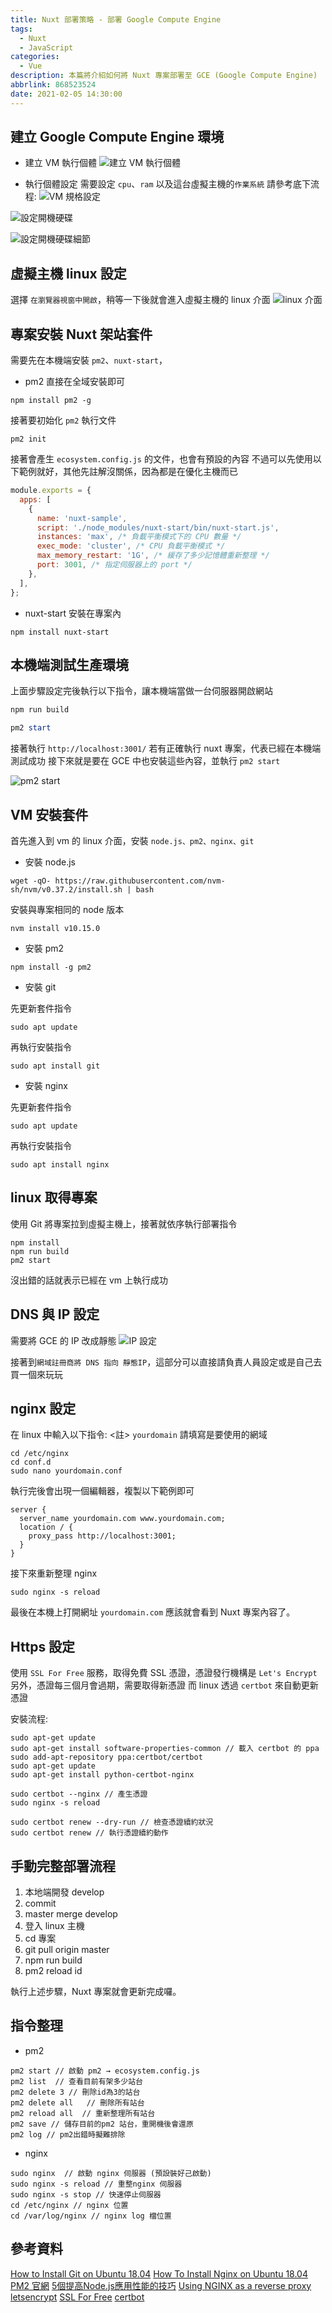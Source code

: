 ```yaml
---
title: Nuxt 部署策略 - 部署 Google Compute Engine
tags:
  - Nuxt
  - JavaScript
categories:
  - Vue
description: 本篇將介紹如何將 Nuxt 專案部署至 GCE (Google Compute Engine)
abbrlink: 868523524
date: 2021-02-05 14:30:00
---
```

## 建立 Google Compute Engine 環境

* 建立 VM 執行個體
![建立 VM 執行個體](https://firebasestorage.googleapis.com/v0/b/cloud-f2e-blog.appspot.com/o/Nuxt%20%E9%83%A8%E7%BD%B2%E7%AD%96%E7%95%A5%20-%20%E9%83%A8%E7%BD%B2%20Google%20Compute%20Engine%20%2F%E5%BB%BA%E7%AB%8B%20GCE.jpg?alt=media&token=651a1011-d3eb-4797-99ac-78001a75a1bb)

* 執行個體設定
需要設定 `cpu`、`ram` 以及這台虛擬主機的`作業系統`
請參考底下流程:
![VM 規格設定](https://firebasestorage.googleapis.com/v0/b/cloud-f2e-blog.appspot.com/o/Nuxt%20%E9%83%A8%E7%BD%B2%E7%AD%96%E7%95%A5%20-%20%E9%83%A8%E7%BD%B2%20Google%20Compute%20Engine%20%2FVM%20%E8%A6%8F%E6%A0%BC%E8%A8%AD%E5%AE%9A.JPG?alt=media&token=c3fbc10c-25e9-43cc-b14a-3603855a9d94)

![設定開機硬碟](https://firebasestorage.googleapis.com/v0/b/cloud-f2e-blog.appspot.com/o/Nuxt%20%E9%83%A8%E7%BD%B2%E7%AD%96%E7%95%A5%20-%20%E9%83%A8%E7%BD%B2%20Google%20Compute%20Engine%20%2F%E8%A8%AD%E5%AE%9A%E9%96%8B%E6%A9%9F%E7%A1%AC%E7%A2%9F.JPG?alt=media&token=054b476e-9ed7-4b99-bc5a-4d92aa52394b)

![設定開機硬碟細節](https://firebasestorage.googleapis.com/v0/b/cloud-f2e-blog.appspot.com/o/Nuxt%20%E9%83%A8%E7%BD%B2%E7%AD%96%E7%95%A5%20-%20%E9%83%A8%E7%BD%B2%20Google%20Compute%20Engine%20%2F%E8%A8%AD%E5%AE%9A%E9%96%8B%E6%A9%9F%E7%A1%AC%E7%A2%9F%E7%B4%B0%E7%AF%80.JPG?alt=media&token=03b1a78f-fbb2-4f8c-9d77-1fc951bd28f0)

## 虛擬主機 linux 設定

選擇 `在瀏覽器視窗中開啟`，稍等一下後就會進入虛擬主機的 linux 介面
![linux 介面](https://firebasestorage.googleapis.com/v0/b/cloud-f2e-blog.appspot.com/o/Nuxt%20%E9%83%A8%E7%BD%B2%E7%AD%96%E7%95%A5%20-%20%E9%83%A8%E7%BD%B2%20Google%20Compute%20Engine%20%2F%E9%96%8B%E5%95%9F%20linux%20%E4%BB%8B%E9%9D%A2.JPG?alt=media&token=454cd67a-e97e-40fa-9386-b66db221c9c7)

## 專案安裝 Nuxt 架站套件

需要先在本機端安裝 `pm2`、`nuxt-start`，

* pm2
直接在全域安裝即可

``` npm
npm install pm2 -g
```

接著要初始化 `pm2` 執行文件

``` CMD
pm2 init
```

接著會產生 `ecosystem.config.js` 的文件，也會有預設的內容
不過可以先使用以下範例就好，其他先註解沒關係，因為都是在優化主機而已

``` JavaScript
module.exports = {
  apps: [
    {
      name: 'nuxt-sample',
      script: './node_modules/nuxt-start/bin/nuxt-start.js',
      instances: 'max', /* 負載平衡模式下的 CPU 數量 */
      exec_mode: 'cluster', /* CPU 負載平衡模式 */
      max_memory_restart: '1G', /* 緩存了多少記憶體重新整理 */
      port: 3001, /* 指定伺服器上的 port */
    },
  ],
};
```

* nuxt-start
安裝在專案內

``` npm
npm install nuxt-start
```

## 本機端測試生產環境

上面步驟設定完後執行以下指令，讓本機端當做一台伺服器開啟網站

``` powershell
npm run build
```

``` powershell
pm2 start
```

接著執行 `http://localhost:3001/` 若有正確執行 nuxt 專案，代表已經在本機端測試成功
接下來就是要在 GCE 中也安裝這些內容，並執行 `pm2 start`

![pm2 start](https://firebasestorage.googleapis.com/v0/b/cloud-f2e-blog.appspot.com/o/Nuxt%20%E9%83%A8%E7%BD%B2%E7%AD%96%E7%95%A5%20-%20%E9%83%A8%E7%BD%B2%20Google%20Compute%20Engine%20%2Fpm2%20start.JPG?alt=media&token=8daf9384-dcf0-4874-89ca-f83cff50b1f5)

## VM 安裝套件

首先進入到 vm 的 linux 介面，安裝 `node.js、pm2、nginx、git`

* 安裝 node.js

``` linux
wget -qO- https://raw.githubusercontent.com/nvm-sh/nvm/v0.37.2/install.sh | bash
```

安裝與專案相同的 node 版本

``` linux
nvm install v10.15.0
```

* 安裝 pm2

``` linux
npm install -g pm2
```

* 安裝 git

先更新套件指令

``` linux
sudo apt update
```

再執行安裝指令

``` linux
sudo apt install git
```

* 安裝 nginx

先更新套件指令

``` linux
sudo apt update
```

再執行安裝指令

``` linux
sudo apt install nginx
```

## linux 取得專案

使用 Git 將專案拉到虛擬主機上，接著就依序執行部署指令

``` linux
npm install
npm run build
pm2 start
```

沒出錯的話就表示已經在 vm 上執行成功

## DNS 與 IP 設定

需要將 GCE 的 IP 改成靜態
![IP 設定](https://firebasestorage.googleapis.com/v0/b/cloud-f2e-blog.appspot.com/o/Nuxt%20%E9%83%A8%E7%BD%B2%E7%AD%96%E7%95%A5%20-%20%E9%83%A8%E7%BD%B2%20Google%20Compute%20Engine%20%2FIP%20%E8%A8%AD%E5%AE%9A.JPG?alt=media&token=44ef472c-e898-408e-865c-849fc976fce1)

接著到`網域註冊商將 DNS 指向 靜態IP`，這部分可以直接請負責人員設定或是自己去買一個來玩玩

## nginx 設定

在 linux 中輸入以下指令:
<註> `yourdomain` 請填寫是要使用的網域

``` linux
cd /etc/nginx
cd conf.d
sudo nano yourdomain.conf
```

執行完後會出現一個編輯器，複製以下範例即可

``` linux
server {
  server_name yourdomain.com www.yourdomain.com;
  location / {
    proxy_pass http://localhost:3001; 
  }
}
```

接下來重新整理 nginx

``` linux
sudo nginx -s reload
```

最後在本機上打開網址 `yourdomain.com` 應該就會看到 Nuxt 專案內容了。

## Https 設定

使用 `SSL For Free` 服務，取得免費 SSL 憑證，憑證發行機構是 `Let's Encrypt`
另外，憑證每三個月會過期，需要取得新憑證
而 linux 透過 `certbot` 來自動更新憑證

安裝流程:

``` linux
sudo apt-get update
sudo apt-get install software-properties-common // 載入 certbot 的 ppa
sudo add-apt-repository ppa:certbot/certbot
sudo apt-get update
sudo apt-get install python-certbot-nginx

sudo certbot --nginx // 產生憑證
sudo nginx -s reload

sudo certbot renew --dry-run // 檢查憑證續約狀況
sudo certbot renew // 執行憑證續約動作
```

## 手動完整部署流程

1. 本地端開發 develop
2. commit
3. master merge develop
4. 登入 linux 主機
5. cd 專案
6. git pull origin master
7. npm run build
8. pm2 reload id

執行上述步驟，Nuxt 專案就會更新完成囉。

## 指令整理

* pm2

``` linux
pm2 start // 啟動 pm2 → ecosystem.config.js
pm2 list  // 查看目前有架多少站台
pm2 delete 3 // 刪除id為3的站台
pm2 delete all   // 刪除所有站台 
pm2 reload all  // 重新整理所有站台
pm2 save // 儲存目前的pm2 站台，重開機後會還原
pm2 log // pm2出錯時擬難排除 
```

* nginx

``` linux
sudo nginx  // 啟動 nginx 伺服器 (預設裝好己啟動)
sudo nginx -s reload // 重整nginx 伺服器
sudo nginx -s stop // 快速停止伺服器
cd /etc/nginx // nginx 位置
cd /var/log/nginx // nginx log 檔位置

```

## 參考資料

[How to Install Git on Ubuntu 18.04](https://linuxize.com/post/how-to-install-git-on-ubuntu-18-04/)
[How To Install Nginx on Ubuntu 18.04](https://www.digitalocean.com/community/tutorials/how-to-install-nginx-on-ubuntu-18-04)
[PM2 官網](https://pm2.keymetrics.io/docs/usage/pm2-doc-single-page/)
[5個提高Node.js應用性能的技巧](https://kknews.cc/code/zmxjx3.html)
[Using NGINX as a reverse proxy](https://zh.nuxtjs.org/docs/2.x/deployment/nginx-proxy/)
[letsencrypt](https://letsencrypt.org/)
[SSL For Free](https://www.sslforfree.com/)
[certbot](https://certbot.eff.org/)
